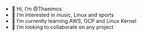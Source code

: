 - 👋 Hi, I’m @Thaeimos
- 👀 I’m interested in music, Linux and sports
- 🌱 I’m currently learning AWS, GCP and Linux Kernel
- 💞️ I’m looking to collaborate on any project

<!---
Thaeimos/Thaeimos is a ✨ special ✨ repository because its `README.md` (this file) appears on your GitHub profile.
You can click the Preview link to take a look at your changes.
--->
